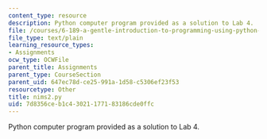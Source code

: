 ```yaml
---
content_type: resource
description: Python computer program provided as a solution to Lab 4.
file: /courses/6-189-a-gentle-introduction-to-programming-using-python-january-iap-2008/7d8356ceb1c43021177183186cde0ffc_nims2.py
file_type: text/plain
learning_resource_types:
- Assignments
ocw_type: OCWFile
parent_title: Assignments
parent_type: CourseSection
parent_uid: 647ec78d-ce25-991a-1d58-c5306ef23f53
resourcetype: Other
title: nims2.py
uid: 7d8356ce-b1c4-3021-1771-83186cde0ffc
---
```

Python computer program provided as a solution to Lab 4.

